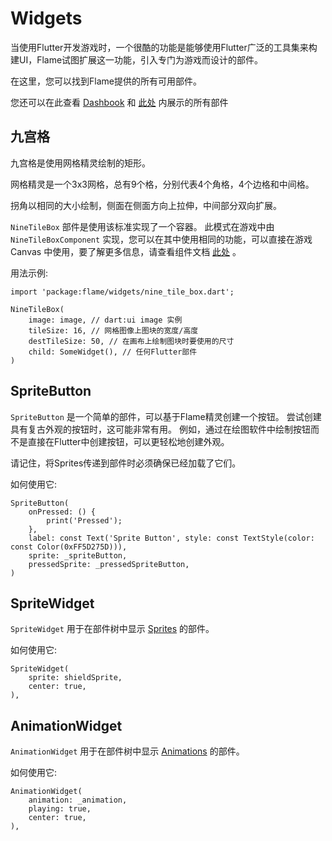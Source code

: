 # Widgets

当使用Flutter开发游戏时，一个很酷的功能是能够使用Flutter广泛的工具集来构建UI，Flame试图扩展这一功能，引入专门为游戏而设计的部件。

在这里，您可以找到Flame提供的所有可用部件。

您还可以在此查看 [Dashbook](https://github.com/erickzanardo/dashbook) 和 [此处](https://github.com/flame-engine/flame/blob/master/doc/examples/widgets) 内展示的所有部件

## 九宫格
九宫格是使用网格精灵绘制的矩形。

网格精灵是一个3x3网格，总有9个格，分别代表4个角格，4个边格和中间格。

拐角以相同的大小绘制，侧面在侧面方向上拉伸，中间部分双向扩展。

`NineTileBox` 部件是使用该标准实现了一个容器。 此模式在游戏中由 `NineTileBoxComponent` 实现，您可以在其中使用相同的功能，可以直接在游戏 Canvas 中使用，要了解更多信息，请查看组件文档 [此处](https://github.com/flame-engine/flame/blob/master/doc/components.md#nine-tile-box-component) 。

用法示例:

```
import 'package:flame/widgets/nine_tile_box.dart';

NineTileBox(
    image: image, // dart:ui image 实例
    tileSize: 16, // 网格图像上图块的宽度/高度
    destTileSize: 50, // 在画布上绘制图块时要使用的尺寸
    child: SomeWidget(), // 任何Flutter部件
)
```

## SpriteButton
`SpriteButton` 是一个简单的部件，可以基于Flame精灵创建一个按钮。 尝试创建具有复古外观的按钮时，这可能非常有用。 例如，通过在绘图软件中绘制按钮而不是直接在Flutter中创建按钮，可以更轻松地创建外观。

请记住，将Sprites传递到部件时必须确保已经加载了它们。

如何使用它:
```
SpriteButton(
    onPressed: () {
        print('Pressed');
    },
    label: const Text('Sprite Button', style: const TextStyle(color: const Color(0xFF5D275D))),
    sprite: _spriteButton,
    pressedSprite: _pressedSpriteButton,
)
```
## SpriteWidget
`SpriteWidget` 用于在部件树中显示 [Sprites](https://github.com/flame-engine/flame/blob/master/lib/sprite.dart) 的部件。

如何使用它:
```
SpriteWidget(
    sprite: shieldSprite,
    center: true,
),

```
## AnimationWidget

`AnimationWidget` 用于在部件树中显示 [Animations](https://github.com/flame-engine/flame/blob/master/lib/animation.dart) 的部件。

如何使用它:
```
AnimationWidget(
    animation: _animation,
    playing: true,
    center: true,
),
```
